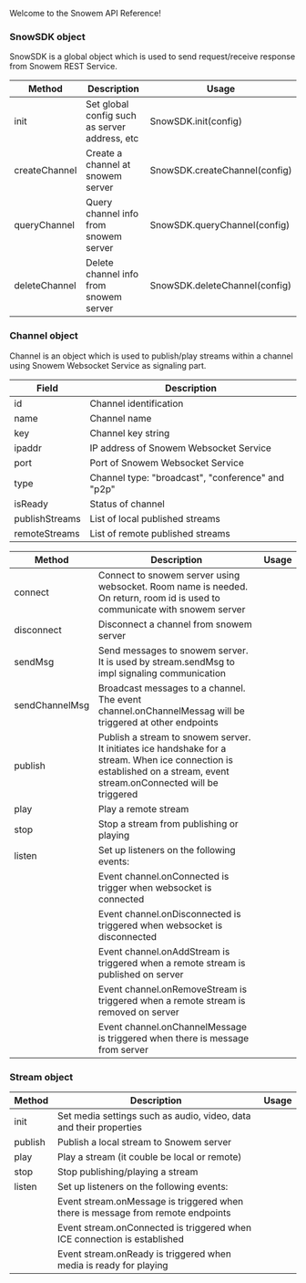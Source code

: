 
Welcome to the Snowem API Reference!

### SnowSDK object
SnowSDK is a global object which is used to send request/receive response from Snowem REST Service.

| Method | Description | Usage   
| --------- | ----------- | -------------  
| init | Set global config such as server address, etc | SnowSDK.init(config)  
| createChannel | Create a channel at snowem server | SnowSDK.createChannel(config)  
| queryChannel | Query channel info from snowem server | SnowSDK.queryChannel(config)  
| deleteChannel | Delete channel info from snowem server | SnowSDK.deleteChannel(config)  


### Channel object
Channel is an object which is used to publish/play streams within a channel using Snowem Websocket Service as signaling part.

| Field | Description   
| --------- | -----------  
| id | Channel identification  
| name | Channel name  
| key | Channel key string  
| ipaddr | IP address of Snowem Websocket Service   
| port | Port of Snowem Websocket Service   
| type | Channel type: "broadcast", "conference" and "p2p"   
| isReady | Status of channel   
| publishStreams | List of local published streams   
| remoteStreams | List of remote published streams   

| Method | Description | Usage   
| --------- | ----------- | -------------  
| connect | Connect to snowem server using websocket. Room name is needed. On return, room id is used to communicate with snowem server |  
| disconnect | Disconnect a channel from snowem server |  
| sendMsg | Send messages to snowem server. It is used by stream.sendMsg to impl signaling communication |  
| sendChannelMsg | Broadcast messages to a channel. The event channel.onChannelMessag will be triggered at other endpoints |  
| publish | Publish a stream to snowem server. It initiates ice handshake for a stream. When ice connection is established on a stream, event stream.onConnected will be triggered |  
| play | Play a remote stream |  
| stop | Stop a stream from publishing or playing |  
| listen | Set up listeners on the following events: |  
|  | Event channel.onConnected is trigger when websocket is connected |  
|  | Event channel.onDisconnected is triggered when websocket is disconnected |  
|  | Event channel.onAddStream is triggered when a remote stream is published on server |  
|  | Event channel.onRemoveStream is triggered when a remote stream is removed on server |  
|  | Event channel.onChannelMessage is triggered when there is message from server|  

### Stream object

| Method | Description | Usage   
| --------- | ----------- | -------------  
| init | Set media settings such as audio, video, data and their properties |  
| publish | Publish a local stream to Snowem server |  
| play | Play a stream (it couble be local or remote) |  
| stop | Stop publishing/playing a stream |  
| listen | Set up listeners on the following events: |  
|  | Event stream.onMessage is triggered when there is message from remote endpoints |  
|  | Event stream.onConnected is triggered when ICE connection is established |  
|  | Event stream.onReady is triggered when media is ready for playing |  




